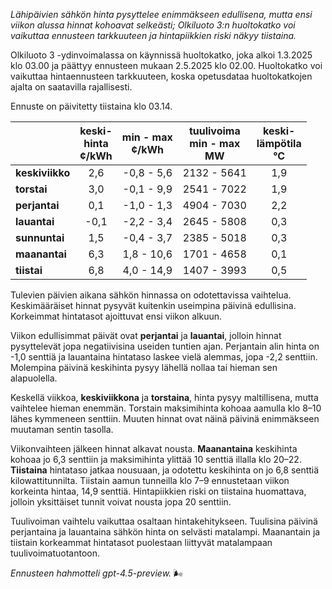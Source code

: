 *Lähipäivien sähkön hinta pysyttelee enimmäkseen edullisena, mutta ensi viikon alussa hinnat kohoavat selkeästi; Olkiluoto 3:n huoltokatko voi vaikuttaa ennusteen tarkkuuteen ja hintapiikkien riski näkyy tiistaina.*

Olkiluoto 3 -ydinvoimalassa on käynnissä huoltokatko, joka alkoi 1.3.2025 klo 03.00 ja päättyy ennusteen mukaan 2.5.2025 klo 02.00. Huoltokatko voi vaikuttaa hintaennusteen tarkkuuteen, koska opetusdataa huoltokatkojen ajalta on saatavilla rajallisesti.

Ennuste on päivitetty tiistaina klo 03.14.

|           | keski-<br>hinta<br>¢/kWh | min - max<br>¢/kWh | tuulivoima<br>min - max<br>MW | keski-<br>lämpötila<br>°C |
|:-------------|:----------------:|:----------------:|:-------------:|:-------------:|
| **keskiviikko** | 2,6 | -0,8 - 5,6 | 2132 - 5641 | 1,9 |
| **torstai**     | 3,0 | -0,1 - 9,9 | 2541 - 7022 | 1,9 |
| **perjantai**   | 0,1 | -1,0 - 1,3 | 4904 - 7030 | 2,2 |
| **lauantai**    | -0,1 | -2,2 - 3,4 | 2645 - 5808 | 0,3 |
| **sunnuntai**   | 1,5 | -0,4 - 3,7 | 2385 - 5018 | 0,3 |
| **maanantai**   | 6,3 | 1,8 - 10,6 | 1701 - 4658 | 0,1 |
| **tiistai**     | 6,8 | 4,0 - 14,9 | 1407 - 3993 | 0,5 |

Tulevien päivien aikana sähkön hinnassa on odotettavissa vaihtelua. Keskimääräiset hinnat pysyvät kuitenkin useimpina päivinä edullisina. Korkeimmat hintatasot ajoittuvat ensi viikon alkuun.

Viikon edullisimmat päivät ovat **perjantai** ja **lauantai**, jolloin hinnat pysyttelevät jopa negatiivisina useiden tuntien ajan. Perjantain alin hinta on -1,0 senttiä ja lauantaina hintataso laskee vielä alemmas, jopa -2,2 senttiin. Molempina päivinä keskihinta pysyy lähellä nollaa tai hieman sen alapuolella.

Keskellä viikkoa, **keskiviikkona** ja **torstaina**, hinta pysyy maltillisena, mutta vaihtelee hieman enemmän. Torstain maksimihinta kohoaa aamulla klo 8–10 lähes kymmeneen senttiin. Muuten hinnat ovat näinä päivinä enimmäkseen muutaman sentin tasolla.

Viikonvaihteen jälkeen hinnat alkavat nousta. **Maanantaina** keskihinta kohoaa jo 6,3 senttiin ja maksimihinta ylittää 10 senttiä illalla klo 20–22. **Tiistaina** hintataso jatkaa nousuaan, ja odotettu keskihinta on jo 6,8 senttiä kilowattitunnilta. Tiistain aamun tunneilla klo 7–9 ennustetaan viikon korkeinta hintaa, 14,9 senttiä. Hintapiikkien riski on tiistaina huomattava, jolloin yksittäiset tunnit voivat nousta jopa 20 senttiin.

Tuulivoiman vaihtelu vaikuttaa osaltaan hintakehitykseen. Tuulisina päivinä perjantaina ja lauantaina sähkön hinta on selvästi matalampi. Maanantain ja tiistain korkeammat hintatasot puolestaan liittyvät matalampaan tuulivoimatuotantoon.

*Ennusteen hahmotteli gpt-4.5-preview.* 🌬️
